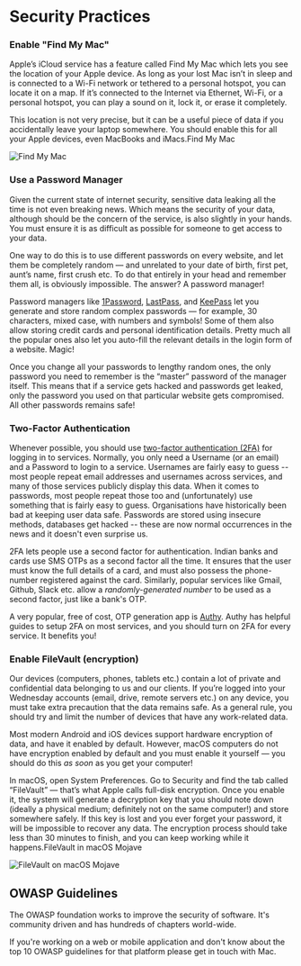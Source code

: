 # Security Practices

### Enable "Find My Mac" <a id="enable-find-my-mac"></a>

Apple’s iCloud service has a feature called Find My Mac which lets you see the location of your Apple device. As long as your lost Mac isn’t in sleep and is connected to a Wi-Fi network or tethered to a personal hotspot, you can locate it on a map. If it’s connected to the Internet via Ethernet, Wi-Fi, or a personal hotspot, you can play a sound on it, lock it, or erase it completely.

This location is not very precise, but it can be a useful piece of data if you accidentally leave your laptop somewhere. You should enable this for all your Apple devices, even MacBooks and iMacs.Find My Mac

![Find My Mac](https://i.imgur.com/nSHZFMb.png)

### Use a Password Manager <a id="use-a-password-manager"></a>

Given the current state of internet security, sensitive data leaking all the time is not even breaking news. Which means the security of your data, although should be the concern of the service, is also slightly in your hands. You must ensure it is as difficult as possible for someone to get access to your data.

One way to do this is to use different passwords on every website, and let them be completely random — and unrelated to your date of birth, first pet, aunt’s name, first crush etc. To do that entirely in your head and remember them all, is obviously impossible. The answer? A password manager!

Password managers like [1Password](https://1password.com/), [LastPass](https://www.lastpass.com/), and [KeePass](https://keepass.info/) let you generate and store random complex passwords — for example, 30 characters, mixed case, with numbers and symbols! Some of them also allow storing credit cards and personal identification details. Pretty much all the popular ones also let you auto-fill the relevant details in the login form of a website. Magic!

Once you change all your passwords to lengthy random ones, the only password you need to remember is the “master” password of the manager itself. This means that if a service gets hacked and passwords get leaked, only the password you used on that particular website gets compromised. All other passwords remains safe!

### Two-Factor Authentication <a id="two-factor-authentication"></a>

Whenever possible, you should use [two-factor authentication \(2FA\)](https://en.wikipedia.org/wiki/Multi-factor_authentication) for logging in to services. Normally, you only need a Username \(or an email\) and a Password to login to a service. Usernames are fairly easy to guess -- most people repeat email addresses and usernames across services, and many of those services publicly display this data. When it comes to passwords, most people repeat those too and \(unfortunately\) use something that is fairly easy to guess. Organisations have historically been bad at keeping user data safe. Passwords are stored using insecure methods, databases get hacked -- these are now normal occurrences in the news and it doesn't even surprise us.

2FA lets people use a second factor for authentication. Indian banks and cards use SMS OTPs as a second factor all the time. It ensures that the user must know the full details of a card, and must also possess the phone-number registered against the card. Similarly, popular services like Gmail, Github, Slack etc. allow a _randomly-generated number_ to be used as a second factor, just like a bank's OTP.

A very popular, free of cost, OTP generation app is [Authy](https://authy.com/). Authy has helpful guides to setup 2FA on most services, and you should turn on 2FA for every service. It benefits you!

### Enable FileVault \(encryption\) <a id="enable-filevault-encryption"></a>

Our devices \(computers, phones, tablets etc.\) contain a lot of private and confidential data belonging to us and our clients. If you’re logged into your Wednesday accounts \(email, drive, remote servers etc.\) on any device, you must take extra precaution that the data remains safe. As a general rule, you should try and limit the number of devices that have any work-related data.

Most modern Android and iOS devices support hardware encryption of data, and have it enabled by default. However, macOS computers do not have encryption enabled by default and you must enable it yourself — you should do this _as soon_ as you get your computer!

In macOS, open System Preferences. Go to Security and find the tab called “FileVault” — that’s what Apple calls full-disk encryption. Once you enable it, the system will generate a decryption key that you should note down \(ideally a physical medium; definitely not on the same computer!\) and store somewhere safely. If this key is lost and you ever forget your password, it will be impossible to recover any data. The encryption process should take less than 30 minutes to finish, and you can keep working while it happens.FileVault in macOS Mojave

![FileVault on macOS Mojave](https://i.imgur.com/TEfaYDh.png)

## OWASP Guidelines

The OWASP foundation works to improve the security of software. It's community driven and has hundreds of chapters world-wide.

If you're working on a web or mobile application and don't know about the top 10 OWASP guidelines for that platform please get in touch with Mac.

